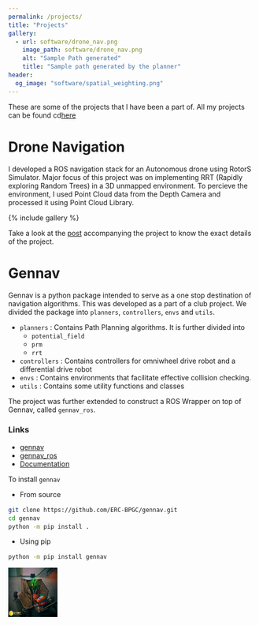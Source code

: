 ```yaml
---
permalink: /projects/
title: "Projects"
gallery:
  - url: software/drone_nav.png
    image_path: software/drone_nav.png
    alt: "Sample Path generated"
    title: "Sample path generated by the planner"
header:
  og_image: "software/spatial_weighting.png"
---
```

These are some of the projects that I have been a part of. All my projects can be found cd[here](https://github.com/SuhrudhSarathy)

# Drone Navigation

I developed a ROS navigation stack for an Autonomous drone using RotorS Simulator. Major focus of this project was on implementing RRT (Rapidly exploring Random Trees) in a 3D unmapped environment. To percieve the environment, I used Point Cloud data from the Depth Camera and processed it using Point Cloud Library.

{% include gallery %}

Take a look at the [post]() accompanying the project to know the exact details of the project.

# Gennav

Gennav is a python package intended to serve as a one stop destination of navigation algorithms. This was developed as a part of a club project. We divided the package into `planners`, `controllers`, `envs` and `utils`.

- `planners` : Contains Path Planning algorithms. It is further divided into
  - `potential_field`
  - `prm`
  - `rrt`
- `controllers` : Contains controllers for omniwheel drive robot and a differential drive robot
- `envs` : Contains environments that facilitate effective collision checking.
- `utils` : Contains some utility functions and classes

The project was further extended to construct a ROS Wrapper on top of Gennav, called `gennav_ros`.

### Links
- [gennav](https://github.com/ERC-BPGC/gennav)
- [gennav_ros](https://github.com/ERC-BPGC/gennav_ros)
- [Documentation](https://gennav.readthedocs.io/en/latest/index.html)

To install `gennav`
- From source
```bash
git clone https://github.com/ERC-BPGC/gennav.git
cd gennav
python -m pip install .
```
- Using pip
```bash
python -m pip install gennav
```
<!--add trotbot-->
<img src="/images/software/trotbot.jpg" alt="MarineGEO circle logo" style="height: 100px; width:100px;"/>

<!-- ![](/images/software/trotbot.jpg) -->